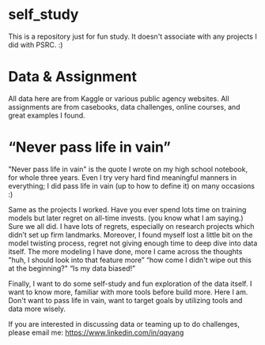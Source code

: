 # self_study
This is a repository just for fun study. It doesn't associate with any projects I did with PSRC. :) 

# Data & Assignment
All data here are from Kaggle or various public agency websites. 
All assignments are from casebooks, data challenges, online courses, and great examples I found. 

# “Never pass life in vain” 
"Never pass life in vain" is the quote I wrote on my high school notebook, for whole three years. Even I try very hard find meaningful manners in everything; I did pass life in vain (up to how to define it) on many occasions :)  

Same as the projects I worked. Have you ever spend lots time on training models but later regret on all-time invests. (you know what I am saying.) Sure we all did. I have lots of regrets, especially on research projects which didn’t set up firm landmarks. Moreover, I found myself lost a little bit on the model twisting process, regret not giving enough time to deep dive into data itself. The more modeling I have done, more I came across the thoughts "huh, I should look into that feature more” “how come I didn't wipe out this at the beginning?" “Is my data biased!”

Finally, I want to do some self-study and fun exploration of the data itself. I want to know more, familiar with more tools before build more. Here I am. Don't want to pass life in vain, want to target goals by utilizing tools and data more wisely. 

If you are interested in discussing data or teaming up to do challenges, please email me: https://www.linkedin.com/in/qqyang
